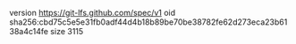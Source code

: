 version https://git-lfs.github.com/spec/v1
oid sha256:cbd75c5e5e31fb0adf44d4b18b89be70be38782fe62d273eca23b6138a4c14fe
size 3115
